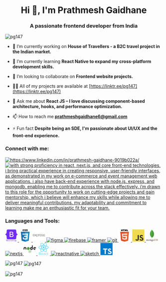 <h1 align="center">Hi 👋, I'm Prathmesh Gaidhane</h1>
<h3 align="center">A passionate frontend developer from India</h3>

<p align="left"> <img src="https://komarev.com/ghpvc/?username=pg147&label=Profile%20views&color=0e75b6&style=flat" alt="pg147" /> </p>

- 🔭 I’m currently working on **House of Travellers - a B2C travel project in the Indian market.**

- 🌱 I’m currently learning **React Native to expand my cross-platform development skills.**

- 👯 I’m looking to collaborate on **Frontend website projects.**

- 👨‍💻 All of my projects are available at [https://linktr.ee/pg147](https://linktr.ee/pg147)

- 💬 Ask me about **React JS – I love discussing component-based architecture, hooks, and performance optimization.**

- 📫 How to reach me **prathmeshgaidhane6@gmail.com**

- ⚡ Fun fact **Despite being an SDE, I'm passionate about UI/UX and the front-end experience.**

<h3 align="left">Connect with me:</h3>
<p align="left">
<a href="https://linkedin.com/in/https://www.linkedin.com/in/prathmesh-gaidhane-9019b022a/" target="blank"><img align="center" src="https://raw.githubusercontent.com/rahuldkjain/github-profile-readme-generator/master/src/images/icons/Social/linked-in-alt.svg" alt="https://www.linkedin.com/in/prathmesh-gaidhane-9019b022a/" height="30" width="40" /></a>
<a href="https://instagram.com/with strong proficiency in react, next.js, and core front-end technologies, i bring practical experience in creating responsive, user-friendly interfaces, as demonstrated in my work on e-commerce and event management web applications. i also have back-end experience with node.js, express, and mongodb, enabling me to contribute across the stack effectively. i’m drawn to this role for the opportunity to work on cutting-edge projects and gain mentorship, which i believe will enhance my skills while allowing me to deliver meaningful contributions. my adaptability and commitment to learning make me an enthusiastic fit for your team." target="blank"><img align="center" src="https://raw.githubusercontent.com/rahuldkjain/github-profile-readme-generator/master/src/images/icons/Social/instagram.svg" alt="with strong proficiency in react, next.js, and core front-end technologies, i bring practical experience in creating responsive, user-friendly interfaces, as demonstrated in my work on e-commerce and event management web applications. i also have back-end experience with node.js, express, and mongodb, enabling me to contribute across the stack effectively. i’m drawn to this role for the opportunity to work on cutting-edge projects and gain mentorship, which i believe will enhance my skills while allowing me to deliver meaningful contributions. my adaptability and commitment to learning make me an enthusiastic fit for your team." height="30" width="40" /></a>
</p>

<h3 align="left">Languages and Tools:</h3>
<p align="left"> <a href="https://getbootstrap.com" target="_blank" rel="noreferrer"> <img src="https://raw.githubusercontent.com/devicons/devicon/master/icons/bootstrap/bootstrap-plain-wordmark.svg" alt="bootstrap" width="40" height="40"/> </a> <a href="https://www.w3schools.com/css/" target="_blank" rel="noreferrer"> <img src="https://raw.githubusercontent.com/devicons/devicon/master/icons/css3/css3-original-wordmark.svg" alt="css3" width="40" height="40"/> </a> <a href="https://expressjs.com" target="_blank" rel="noreferrer"> <img src="https://raw.githubusercontent.com/devicons/devicon/master/icons/express/express-original-wordmark.svg" alt="express" width="40" height="40"/> </a> <a href="https://www.figma.com/" target="_blank" rel="noreferrer"> <img src="https://www.vectorlogo.zone/logos/figma/figma-icon.svg" alt="figma" width="40" height="40"/> </a> <a href="https://firebase.google.com/" target="_blank" rel="noreferrer"> <img src="https://www.vectorlogo.zone/logos/firebase/firebase-icon.svg" alt="firebase" width="40" height="40"/> </a> <a href="https://www.framer.com/" target="_blank" rel="noreferrer"> <img src="https://www.vectorlogo.zone/logos/framer/framer-icon.svg" alt="framer" width="40" height="40"/> </a> <a href="https://git-scm.com/" target="_blank" rel="noreferrer"> <img src="https://www.vectorlogo.zone/logos/git-scm/git-scm-icon.svg" alt="git" width="40" height="40"/> </a> <a href="https://www.w3.org/html/" target="_blank" rel="noreferrer"> <img src="https://raw.githubusercontent.com/devicons/devicon/master/icons/html5/html5-original-wordmark.svg" alt="html5" width="40" height="40"/> </a> <a href="https://developer.mozilla.org/en-US/docs/Web/JavaScript" target="_blank" rel="noreferrer"> <img src="https://raw.githubusercontent.com/devicons/devicon/master/icons/javascript/javascript-original.svg" alt="javascript" width="40" height="40"/> </a> <a href="https://www.mongodb.com/" target="_blank" rel="noreferrer"> <img src="https://raw.githubusercontent.com/devicons/devicon/master/icons/mongodb/mongodb-original-wordmark.svg" alt="mongodb" width="40" height="40"/> </a> <a href="https://nextjs.org/" target="_blank" rel="noreferrer"> <img src="https://cdn.worldvectorlogo.com/logos/nextjs-2.svg" alt="nextjs" width="40" height="40"/> </a> <a href="https://nodejs.org" target="_blank" rel="noreferrer"> <img src="https://raw.githubusercontent.com/devicons/devicon/master/icons/nodejs/nodejs-original-wordmark.svg" alt="nodejs" width="40" height="40"/> </a> <a href="https://reactjs.org/" target="_blank" rel="noreferrer"> <img src="https://raw.githubusercontent.com/devicons/devicon/master/icons/react/react-original-wordmark.svg" alt="react" width="40" height="40"/> </a> <a href="https://reactnative.dev/" target="_blank" rel="noreferrer"> <img src="https://reactnative.dev/img/header_logo.svg" alt="reactnative" width="40" height="40"/> </a> <a href="https://www.sketch.com/" target="_blank" rel="noreferrer"> <img src="https://www.vectorlogo.zone/logos/sketchapp/sketchapp-icon.svg" alt="sketch" width="40" height="40"/> </a> <a href="https://www.typescriptlang.org/" target="_blank" rel="noreferrer"> <img src="https://raw.githubusercontent.com/devicons/devicon/master/icons/typescript/typescript-original.svg" alt="typescript" width="40" height="40"/> </a> </p>

<p><img align="left" src="https://github-readme-stats.vercel.app/api/top-langs?username=pg147&show_icons=true&locale=en&layout=compact" alt="pg147" /></p>

<p>&nbsp;<img align="center" src="https://github-readme-stats.vercel.app/api?username=pg147&show_icons=true&locale=en" alt="pg147" /></p>

<p><img align="center" src="https://github-readme-streak-stats.herokuapp.com/?user=pg147&" alt="pg147" /></p>
